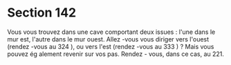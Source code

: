 # Section 142

Vous vous trouvez dans une cave comportant deux issues : l'une
dans le mur est, l'autre dans le mur ouest. Allez -vous vous diriger
vers l'ouest (rendez -vous au 324 ), ou vers l'est (rendez -vous au
333 ) ? Mais vous pouvez ég alement revenir sur vos pas. Rendez -
vous, dans ce cas, au 221.